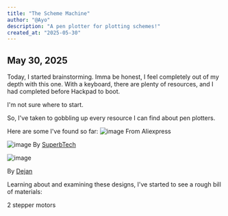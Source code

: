 ```yaml
---
title: "The Scheme Machine"
author: "@Ayo"
description: "A pen plotter for plotting schemes!"
created_at: "2025-05-30"
---
```


## May 30, 2025
Today, I started brainstorming. Imma be honest, I feel completely out of my depth with this one.
With a keyboard, there are plenty of resources, and I had completed before Hackpad to boot.

I'm not sure where to start. 

So, I've taken to gobbling up every resource I can find about pen plotters.

Here are some I've found so far:
![image](https://github.com/user-attachments/assets/383130a0-7df6-41c1-a4dc-08732876c0aa)
From Aliexpress

![image](https://github.com/user-attachments/assets/de689cf7-326a-4623-85bf-82fbf7f8f83e)
By [SuperbTech](https://www.instructables.com/member/Superb+Tech/)

![image](https://github.com/user-attachments/assets/fa97ddfb-8e67-406a-9af6-95dd355e1adf)

By [Dejan](https://howtomechatronics.com/author/howtom12_wp/)

Learning about and examining these designs, I've started to see a rough bill of materials:

2 stepper motors


